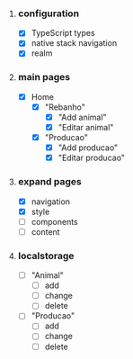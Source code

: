 1. ### configuration

   - [x] TypeScript types
   - [x] native stack navigation
   - [x] realm

2. ### main pages

   - [x] Home
      - [x] "Rebanho"
         - [x] "Add animal"
         - [x] "Editar animal"
      - [x] "Producao"
         - [x] "Add producao"
         - [x] "Editar producao"

3. ### expand pages

   - [x] navigation
   - [x] style
   - [ ] components
   - [ ] content

4. ### localstorage

   - [ ] "Animal"
      - [ ] add
      - [ ] change
      - [ ] delete
   - [ ] "Producao"
      - [ ] add
      - [ ] change
      - [ ] delete